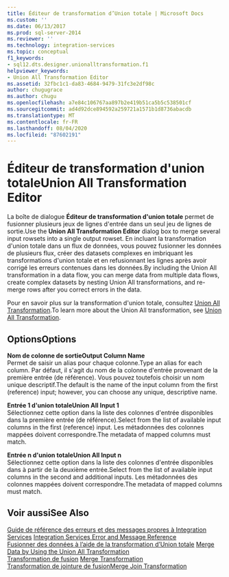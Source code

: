 ```yaml
---
title: Éditeur de transformation d’Union totale | Microsoft Docs
ms.custom: ''
ms.date: 06/13/2017
ms.prod: sql-server-2014
ms.reviewer: ''
ms.technology: integration-services
ms.topic: conceptual
f1_keywords:
- sql12.dts.designer.unionalltransformation.f1
helpviewer_keywords:
- Union All Transformation Editor
ms.assetid: 32fbc1c1-da83-4684-9479-31fc3e2df98c
author: chugugrace
ms.author: chugu
ms.openlocfilehash: a7e84c106767aa897b2e419b51ca5b5c538501cf
ms.sourcegitcommit: ad4d92dce894592a259721a1571b1d8736abacdb
ms.translationtype: MT
ms.contentlocale: fr-FR
ms.lasthandoff: 08/04/2020
ms.locfileid: "87602191"
---
```

# <a name="union-all-transformation-editor"></a><span data-ttu-id="848b1-102">Éditeur de transformation d'union totale</span><span class="sxs-lookup"><span data-stu-id="848b1-102">Union All Transformation Editor</span></span>
  <span data-ttu-id="848b1-103">La boîte de dialogue **Éditeur de transformation d'union totale** permet de fusionner plusieurs jeux de lignes d'entrée dans un seul jeu de lignes de sortie.</span><span class="sxs-lookup"><span data-stu-id="848b1-103">Use the **Union All Transformation Editor** dialog box to merge several input rowsets into a single output rowset.</span></span> <span data-ttu-id="848b1-104">En incluant la transformation d'union totale dans un flux de données, vous pouvez fusionner les données de plusieurs flux, créer des datasets complexes en imbriquant les transformations d'union totale et en refusionnant les lignes après avoir corrigé les erreurs contenues dans les données.</span><span class="sxs-lookup"><span data-stu-id="848b1-104">By including the Union All transformation in a data flow, you can merge data from multiple data flows, create complex datasets by nesting Union All transformations, and re-merge rows after you correct errors in the data.</span></span>  
  
 <span data-ttu-id="848b1-105">Pour en savoir plus sur la transformation d'union totale, consultez [Union All Transformation](data-flow/transformations/union-all-transformation.md).</span><span class="sxs-lookup"><span data-stu-id="848b1-105">To learn more about the Union All transformation, see [Union All Transformation](data-flow/transformations/union-all-transformation.md).</span></span>  
  
## <a name="options"></a><span data-ttu-id="848b1-106">Options</span><span class="sxs-lookup"><span data-stu-id="848b1-106">Options</span></span>  
 <span data-ttu-id="848b1-107">**Nom de colonne de sortie**</span><span class="sxs-lookup"><span data-stu-id="848b1-107">**Output Column Name**</span></span>  
 <span data-ttu-id="848b1-108">Permet de saisir un alias pour chaque colonne.</span><span class="sxs-lookup"><span data-stu-id="848b1-108">Type an alias for each column.</span></span> <span data-ttu-id="848b1-109">Par défaut, il s'agit du nom de la colonne d'entrée provenant de la première entrée (de référence). Vous pouvez toutefois choisir un nom unique descriptif.</span><span class="sxs-lookup"><span data-stu-id="848b1-109">The default is the name of the input column from the first (reference) input; however, you can choose any unique, descriptive name.</span></span>  
  
 <span data-ttu-id="848b1-110">**Entrée 1 d'union totale**</span><span class="sxs-lookup"><span data-stu-id="848b1-110">**Union All Input 1**</span></span>  
 <span data-ttu-id="848b1-111">Sélectionnez cette option dans la liste des colonnes d'entrée disponibles dans la première entrée (de référence).</span><span class="sxs-lookup"><span data-stu-id="848b1-111">Select from the list of available input columns in the first (reference) input.</span></span> <span data-ttu-id="848b1-112">Les métadonnées des colonnes mappées doivent correspondre.</span><span class="sxs-lookup"><span data-stu-id="848b1-112">The metadata of mapped columns must match.</span></span>  
  
 <span data-ttu-id="848b1-113">**Entrée n d'union totale**</span><span class="sxs-lookup"><span data-stu-id="848b1-113">**Union All Input n**</span></span>  
 <span data-ttu-id="848b1-114">Sélectionnez cette option dans la liste des colonnes d'entrée disponibles dans à partir de la deuxième entrée.</span><span class="sxs-lookup"><span data-stu-id="848b1-114">Select from the list of available input columns in the second and additional inputs.</span></span> <span data-ttu-id="848b1-115">Les métadonnées des colonnes mappées doivent correspondre.</span><span class="sxs-lookup"><span data-stu-id="848b1-115">The metadata of mapped columns must match.</span></span>  
  
## <a name="see-also"></a><span data-ttu-id="848b1-116">Voir aussi</span><span class="sxs-lookup"><span data-stu-id="848b1-116">See Also</span></span>  
 <span data-ttu-id="848b1-117">[Guide de référence des erreurs et des messages propres à Integration Services](../../2014/integration-services/integration-services-error-and-message-reference.md) </span><span class="sxs-lookup"><span data-stu-id="848b1-117">[Integration Services Error and Message Reference](../../2014/integration-services/integration-services-error-and-message-reference.md) </span></span>  
 <span data-ttu-id="848b1-118">[Fusionner des données à l’aide de la transformation d’Union totale](data-flow/transformations/merge-data-by-using-the-union-all-transformation.md) </span><span class="sxs-lookup"><span data-stu-id="848b1-118">[Merge Data by Using the Union All Transformation](data-flow/transformations/merge-data-by-using-the-union-all-transformation.md) </span></span>  
 <span data-ttu-id="848b1-119">[Transformation de fusion](data-flow/transformations/merge-transformation.md) </span><span class="sxs-lookup"><span data-stu-id="848b1-119">[Merge Transformation](data-flow/transformations/merge-transformation.md) </span></span>  
 [<span data-ttu-id="848b1-120">Transformation de jointure de fusion</span><span class="sxs-lookup"><span data-stu-id="848b1-120">Merge Join Transformation</span></span>](data-flow/transformations/merge-join-transformation.md)  
  
  
